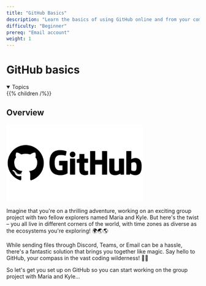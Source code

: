 ```yaml
---
title: "GitHub Basics"
description: "Learn the basics of using GitHub online and from your computer terminal"
difficulty: "Beginner"
prereq: "Email account"
weight: 1
---
```


# GitHub basics
<details open>
<summary>Topics</summary>
{{% children /%}}
</details>


## Overview
<img alt="GitHub logo" src="./images/GitHubLogo.png" height="200"/>

Imagine that you're on a thrilling adventure, working on an exciting group project with two fellow explorers named Maria and Kyle. But here's the twist – you all live in different corners of the world, with time zones as diverse as the ecosystems you're exploring! 🌍🌏🌎

While sending files through Discord, Teams, or Email can be a hassle, there's a fantastic solution that brings you together like magic. Say hello to GitHub, your compass in the vast coding wilderness! 🧭🌌

So let's get you set up on GitHub so you can start working on the group project with Maria and Kyle...